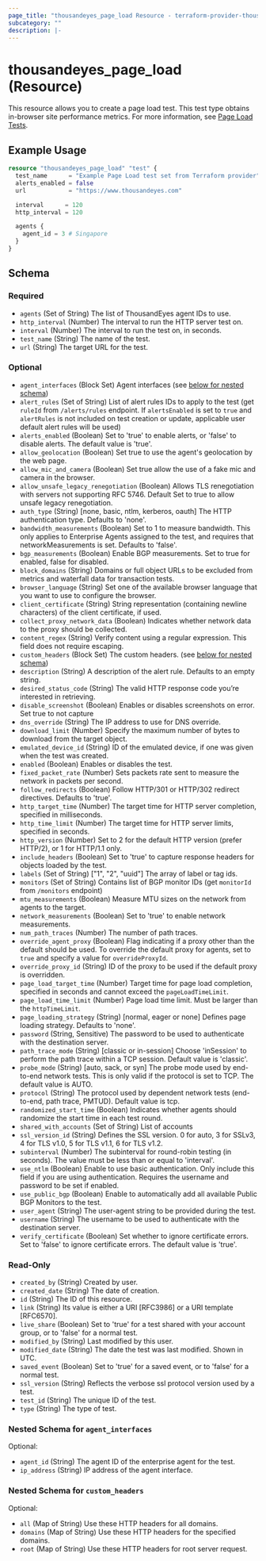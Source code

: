 ```yaml
---
page_title: "thousandeyes_page_load Resource - terraform-provider-thousandeyes"
subcategory: ""
description: |-
---
```


# thousandeyes_page_load (Resource)

This resource allows you to create a page load test. This test type obtains in-browser site performance metrics. For more information, see [Page Load Tests](https://docs.thousandeyes.com/product-documentation/internet-and-wan-monitoring/tests#page-load-test).

## Example Usage

```terraform
resource "thousandeyes_page_load" "test" {
  test_name      = "Example Page Load test set from Terraform provider"
  alerts_enabled = false
  url            = "https://www.thousandeyes.com"

  interval      = 120
  http_interval = 120

  agents {
    agent_id = 3 # Singapore
  }
}
```

<!-- schema generated by tfplugindocs -->
## Schema

### Required

- `agents` (Set of String) The list of ThousandEyes agent IDs to use.
- `http_interval` (Number) The interval to run the HTTP server test on.
- `interval` (Number) The interval to run the test on, in seconds.
- `test_name` (String) The name of the test.
- `url` (String) The target URL for the test.

### Optional

- `agent_interfaces` (Block Set) Agent interfaces (see [below for nested schema](#nestedblock--agent_interfaces))
- `alert_rules` (Set of String) List of alert rules IDs to apply to the test (get `ruleId` from `/alerts/rules` endpoint. If `alertsEnabled` is set to `true` and `alertRules` is not included on test creation or update, applicable user default alert rules will be used)
- `alerts_enabled` (Boolean) Set to 'true' to enable alerts, or 'false' to disable alerts. The default value is 'true'.
- `allow_geolocation` (Boolean) Set true to use the agent's geolocation by the web page.
- `allow_mic_and_camera` (Boolean) Set true allow the use of a fake mic and camera in the browser.
- `allow_unsafe_legacy_renegotiation` (Boolean) Allows TLS renegotiation with servers not supporting RFC 5746. Default Set to true to allow unsafe legacy renegotiation.
- `auth_type` (String) [none, basic, ntlm, kerberos, oauth] The HTTP authentication type. Defaults to 'none'.
- `bandwidth_measurements` (Boolean) Set to 1 to measure bandwidth. This only applies to Enterprise Agents assigned to the test, and requires that networkMeasurements is set. Defaults to 'false'.
- `bgp_measurements` (Boolean) Enable BGP measurements. Set to true for enabled, false for disabled.
- `block_domains` (String) Domains or full object URLs to be excluded from metrics and waterfall data for transaction tests.
- `browser_language` (String) Set one of the available browser language that you want to use to configure the browser.
- `client_certificate` (String) String representation (containing newline characters) of the client certificate, if used.
- `collect_proxy_network_data` (Boolean) Indicates whether network data to the proxy should be collected.
- `content_regex` (String) Verify content using a regular expression. This field does not require escaping.
- `custom_headers` (Block Set) The custom headers. (see [below for nested schema](#nestedblock--custom_headers))
- `description` (String) A description of the alert rule. Defaults to an empty string.
- `desired_status_code` (String) The valid HTTP response code you’re interested in retrieving.
- `disable_screenshot` (Boolean) Enables or disables screenshots on error. Set true to not capture
- `dns_override` (String) The IP address to use for DNS override.
- `download_limit` (Number) Specify the maximum number of bytes to download from the target object.
- `emulated_device_id` (String) ID of the emulated device, if one was given when the test was created.
- `enabled` (Boolean) Enables or disables the test.
- `fixed_packet_rate` (Number) Sets packets rate sent to measure the network in packets per second.
- `follow_redirects` (Boolean) Follow HTTP/301 or HTTP/302 redirect directives. Defaults to 'true'.
- `http_target_time` (Number) The target time for HTTP server completion, specified in milliseconds.
- `http_time_limit` (Number) The target time for HTTP server limits, specified in seconds.
- `http_version` (Number) Set to 2 for the default HTTP version (prefer HTTP/2), or 1 for HTTP/1.1 only.
- `include_headers` (Boolean) Set to 'true' to capture response headers for objects loaded by the test.
- `labels` (Set of String) ["1", "2", "uuid"] The array of label or tag ids.
- `monitors` (Set of String) Contains list of BGP monitor IDs (get `monitorId` from `/monitors` endpoint)
- `mtu_measurements` (Boolean) Measure MTU sizes on the network from agents to the target.
- `network_measurements` (Boolean) Set to 'true' to enable network measurements.
- `num_path_traces` (Number) The number of path traces.
- `override_agent_proxy` (Boolean) Flag indicating if a proxy other than the default should be used. To override the default proxy for agents, set to `true` and specify a value for `overrideProxyId`.
- `override_proxy_id` (String) ID of the proxy to be used if the default proxy is overridden.
- `page_load_target_time` (Number) Target time for page load completion, specified in seconds and cannot exceed the `pageLoadTimeLimit`.
- `page_load_time_limit` (Number) Page load time limit. Must be larger than the `httpTimeLimit`.
- `page_loading_strategy` (String) [normal, eager or none] Defines page loading strategy. Defaults to 'none'.
- `password` (String, Sensitive) The password to be used to authenticate with the destination server.
- `path_trace_mode` (String) [classic or in-session] Choose 'inSession' to perform the path trace within a TCP session. Default value is 'classic'.
- `probe_mode` (String) [auto, sack, or syn] The probe mode used by end-to-end network tests. This is only valid if the protocol is set to TCP. The default value is AUTO.
- `protocol` (String) The protocol used by dependent network tests (end-to-end, path trace, PMTUD). Default value is tcp.
- `randomized_start_time` (Boolean) Indicates whether agents should randomize the start time in each test round.
- `shared_with_accounts` (Set of String) List of accounts
- `ssl_version_id` (String) Defines the SSL version. 0 for auto, 3 for SSLv3, 4 for TLS v1.0, 5 for TLS v1.1, 6 for TLS v1.2.
- `subinterval` (Number) The subinterval for round-robin testing (in seconds). The value must be less than or equal to 'interval'.
- `use_ntlm` (Boolean) Enable to use basic authentication. Only include this field if you are using authentication. Requires the username and password to be set if enabled.
- `use_public_bgp` (Boolean) Enable to automatically add all available Public BGP Monitors to the test.
- `user_agent` (String) The user-agent string to be provided during the test.
- `username` (String) The username to be used to authenticate with the destination server.
- `verify_certificate` (Boolean) Set whether to ignore certificate errors. Set to 'false' to ignore certificate errors. The default value is 'true'.

### Read-Only

- `created_by` (String) Created by user.
- `created_date` (String) The date of creation.
- `id` (String) The ID of this resource.
- `link` (String) Its value is either a URI [RFC3986] or a URI template [RFC6570].
- `live_share` (Boolean) Set to 'true' for a test shared with your account group, or to 'false' for a normal test.
- `modified_by` (String) Last modified by this user.
- `modified_date` (String) The date the test was last modified. Shown in UTC.
- `saved_event` (Boolean) Set to 'true' for a saved event, or to 'false' for a normal test.
- `ssl_version` (String) Reflects the verbose ssl protocol version used by a test.
- `test_id` (String) The unique ID of the test.
- `type` (String) The type of test.

<a id="nestedblock--agent_interfaces"></a>
### Nested Schema for `agent_interfaces`

Optional:

- `agent_id` (String) The agent ID of the enterprise agent for the test.
- `ip_address` (String) IP address of the agent interface.


<a id="nestedblock--custom_headers"></a>
### Nested Schema for `custom_headers`

Optional:

- `all` (Map of String) Use these HTTP headers for all domains.
- `domains` (Map of String) Use these HTTP headers for the specified domains.
- `root` (Map of String) Use these HTTP headers for root server request.


